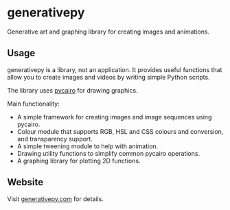 # generativepy

Generative art and graphing library for creating images and animations.

## Usage

generativepy is a library, not an application. It provides useful functions that allow you to create images and videos by writing simple Python scripts.

The library uses [pycairo](https://pycairo.readthedocs.io/en/latest/index.html) for drawing graphics.

Main functionality:

* A simple framework for creating images and image sequences using pycairo.
* Colour module that supports RGB, HSL and CSS colours and conversion, and transparency support.
* A simple tweening module to help with animation.
* Drawing utility functions to simplify common pycairo operations.
* A graphing library for plotting 2D functions.

## Website

Visit [generativepy.com](http://www.generativepy.com) for details.

